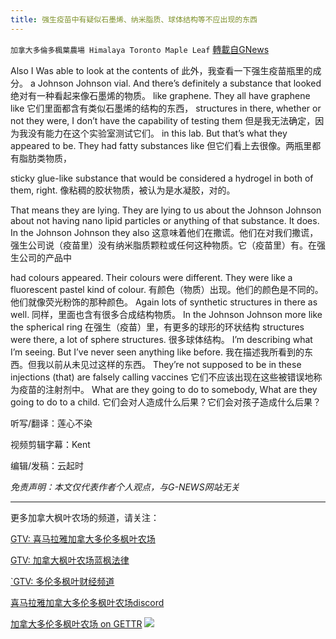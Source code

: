 ```yaml
---
title: 强生疫苗中有疑似石墨烯、纳米脂质、球体结构等不应出现的东西
---
```

`加拿大多倫多楓葉農場 Himalaya Toronto Maple Leaf` [轉載自GNews](https://gnews.org/zh-hans/1574021/)

Also I Was able to look at the contents of
此外，我查看一下强生疫苗瓶里的成分。
a Johnson Johnson vial. And there’s definitely a substance that looked
绝对有一种看起来像石墨烯的物质。
like graphene. They all have graphene like
它们里面都含有类似石墨烯的结构的东西，
structures in there, whether or not they were, I don’t have the capability of testing them
但是我无法确定，因为我没有能力在这个实验室测试它们。
in this lab. But that’s what they appeared to be. They had fatty substances like
但它们看上去很像。两瓶里都有脂肪类物质，

sticky glue-like substance that would be considered a hydrogel in both of them, right.
像粘稠的胶状物质，被认为是水凝胶，对的。

That means they are lying. They are lying to us about the Johnson Johnson about not having nano lipid particles or anything of that substance. It does. In the Johnson Johnson they also
这意味着他们在撒谎。他们在对我们撒谎，强生公司说（疫苗里）没有纳米脂质颗粒或任何这种物质。它（疫苗里）有。在强生公司的产品中

had colours appeared. Their colours were different. They were like a fluorescent pastel kind of colour.
有颜色（物质）出现。他们的颜色是不同的。他们就像荧光粉饰的那种颜色。
Again lots of synthetic structures in there as well.
同样，里面也含有很多合成结构物质。
In the Johnson Johnson more like the spherical ring
在强生（疫苗）里，有更多的球形的环状结构
structures were there, a lot of sphere structures.
很多球体结构。
I’m describing what I’m seeing. But I’ve never seen anything like before.
我在描述我所看到的东西。但我以前从未见过这样的东西。
They’re not supposed to be in these injections (that) are falsely calling vaccines
它们不应该出现在这些被错误地称为疫苗的注射剂中。
What are they going to do to somebody, What are they going to do to a child.
它们会对人造成什么后果？它们会对孩子造成什么后果？

听写/翻译：莲心不染

视频剪辑字幕：Kent

编辑/发稿：云起时

*免责声明：本文仅代表作者个人观点，与G-NEWS网站无关*

* * *

更多加拿大枫叶农场的频道，请关注：

[GTV: 喜马拉雅加拿大多伦多枫叶农场](https://gtv.org/user/5ed43fa02e3bf86d8d0efa12)

[GTV: 加拿大枫叶农场蓝枫法律](https://gtv.org/user/605e97e8a54f827240b8048a)

[`GTV: 多伦多枫叶财经频道](https://gtv.org/user/5f359954313eaf1e3716cfc1)

[喜马拉雅加拿大多伦多枫叶农场discord](https://discord.gg/Cpz33sS)

[加拿大多伦多枫叶农场 on GETTR](https://gettr.com/user/torontofarmcn)
![](https://assets.gnews.org/wp-content/uploads/2021/10/banner.png)
